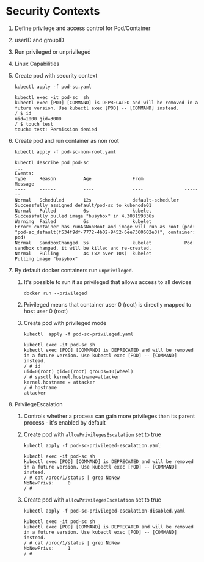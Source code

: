# Security Contexts

1. Define privilege and access control for Pod/Container
1. userID and groupID
1. Run privileged or unprivileged
1. Linux Capabilities

1. Create pod with security context
    ```
    kubectl apply -f pod-sc.yaml
    ```

    ```
    kubectl exec -it pod-sc  sh
    kubectl exec [POD] [COMMAND] is DEPRECATED and will be removed in a future version. Use kubectl exec [POD] -- [COMMAND] instead.
    / $ id
    uid=1000 gid=3000
    / $ touch test
    touch: test: Permission denied
    ```

1. Create pod and run container as non root
    ```
    kubectl apply -f pod-sc-non-root.yaml
    ```
    ```
    kubectl describe pod pod-sc
    ...
    Events:
    Type     Reason          Age               From               Message
    ----     ------          ----              ----               -------
    Normal   Scheduled       12s               default-scheduler  Successfully assigned default/pod-sc to kubenode01
    Normal   Pulled          6s                kubelet            Successfully pulled image "busybox" in 4.303159336s
    Warning  Failed          6s                kubelet            Error: container has runAsNonRoot and image will run as root (pod: "pod-sc_default(f534f9df-7772-4b02-9452-6ee7360602e3)", container: pod)
    Normal   SandboxChanged  5s                kubelet            Pod sandbox changed, it will be killed and re-created.
    Normal   Pulling         4s (x2 over 10s)  kubelet            Pulling image "busybox"
    ```

1. By default docker containers run `unprivileged`. 
    1. It's possible to run it as privileged that allows access to all devices
        ```
        docker run --privileged
        ```
    1. Privileged means that container user 0 (root) is directly mapped to host user 0 (root)
    1. Create pod with privileged mode

        ```
        kubectl  apply -f pod-sc-privileged.yaml

        kubectl exec -it pod-sc sh
        kubectl exec [POD] [COMMAND] is DEPRECATED and will be removed in a future version. Use kubectl exec [POD] -- [COMMAND] instead.
        / # id
        uid=0(root) gid=0(root) groups=10(wheel)
        / # sysctl kernel.hostname=attacker
        kernel.hostname = attacker
        / # hostname
        attacker
        ```

1. PrivilegeEscalation
    1. Controls whether a process can gain more privileges than its parent process - it's enabled by default
    1. Create pod with `allowPrivilegesEscalation` set to true

        ```
        kubectl apply -f pod-sc-privileged-escalation.yaml 
        ```

        ```
        kubectl exec -it pod-sc sh
        kubectl exec [POD] [COMMAND] is DEPRECATED and will be removed in a future version. Use kubectl exec [POD] -- [COMMAND] instead.
        / # cat /proc/1/status | grep NoNew
        NoNewPrivs:     0
        / # 
        ```

    1. Create pod with `allowPrivilegesEscalation` set to true

        ```
        kubectl apply -f pod-sc-privileged-escalation-disabled.yaml 
        ```

        ```
        kubectl exec -it pod-sc sh
        kubectl exec [POD] [COMMAND] is DEPRECATED and will be removed in a future version. Use kubectl exec [POD] -- [COMMAND] instead.
        / # cat /proc/1/status | grep NoNew
        NoNewPrivs:     1
        / # 
        ```